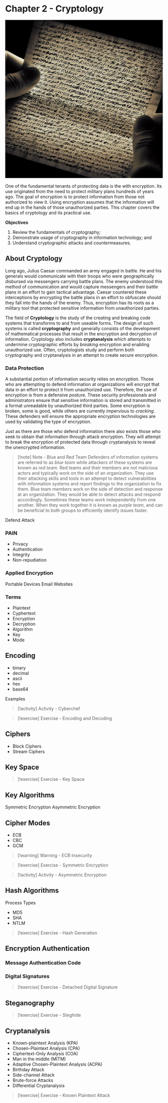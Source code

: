 # Chapter 2 - Cryptology

![](../images/02/cryptology.jpg)

One of the fundamental tenants of protecting data is the with encryption.  Its use originated from the need to protect military plans hundreds of years ago.  The goal of encryption is to protect information from those not authorized to view it.  Using encryption assumes that the information will end up in the hands of those unauthorized parties.  This chapter covers the basics of cryptology and its practical use.

**Objectives**
1. Review the fundamentals of cryptography;
2. Demonstrate usage of cryptography in information technology; and
3. Understand cryptographic attacks and countermeasures.
## About Cryptology
Long ago, Julius Caesar commanded an army engaged in battle.  He and his generals would communicate with their troops who were geographically disbursed via messengers carrying battle plans.  The enemy understood this method of communication and would capture messengers and their battle plans in an effort to gain tactical advantage.  Caesar countered these interceptions by encrypting the battle plans in an effort to obfuscate should they fall into the hands of the enemy.  Thus, encryption has its roots as a military tool that protected sensitive information from unauthorized parties.

The field of **Cryptology** is the study of the creating and breaking code systems that transforms to and from useable forms.  The design of such systems is called **cryptography** and generally consists of the development of mathematical processes that result in the encryption and decryption of information.  Cryptology also includes **cryptanalysis** which attempts to undermine cryptographic efforts by *breaking* encryption and enabling unauthorized use.  Often, cryptologists study and perform both cryptography and cryptanalysis in an attempt to create secure encryption.
### Data Protection
A substantial portion of information security relies on encryption.  Those who are attempting to defend information at organizations will encrypt that data in an effort to protect it from unauthorized use.  Therefore, the use of encryption is from a defensive posture.  These security professionals and administrators ensure that sensitive information is stored and transmitted in a format unreadable by unauthorized third parties.  Some encryption is broken, some is good, while others are currently impervious to *cracking*.  These defenders will ensure the appropriate encryption technologies are used by validating the type of encryption.

Just as there are those who defend information there also exists those who seek to obtain that information through attack encryption.  They will attempt to break the encryption of protected data through cryptanalysis to reveal the unencrypted information.    

> [!note] Note - Blue and Red Team
> Defenders of information systems are referred to as *blue team* while attackers of these systems are known as *red team*.  Red teams and their members are not malicious actors and typically work on the side of an organization.  They use their attacking skills and tools in an attempt to detect vulnerabilities with information systems and report findings to the organization to fix them.  Blue team members work on the side of detection and response at an organization.  They would be able to detect attacks and respond accordingly.  Sometimes these teams work independently from one another.  When they work together it is known as *purple team*, and can be beneficial to both groups to efficiently identify issues faster.

Defend
Attack
### PAIN
- Privacy
- Authentication
- Integrity
- Non-repudiation
### Applied Encryption
Portable Devices
Email
Websites
### Terms
- Plaintext
- Cyphertext
- Encryption
- Decryption
- Algorithm
- Key
- Mode
## Encoding
- binary
- decimal
- ascii
- hex
- base64

Examples

> [!activity] Activity - Cyberchef

>[!exercise] Exercise - Encoding and Decoding

## Ciphers
- Block Ciphers
- Stream Ciphers
## Key Space

> [!exercise] Exercise - Key Space

## Key Algorithms
Symmetric Encryption
Asymmetric Encryption

## Cipher Modes
- ECB
- CBC
- GCM

> [!warning] Warning - ECB Insecurity

> [!exercise] Exercise - Symmetric Encryption

>[!activity] Activity - Asymmetric Encryption
## Hash Algorithms
Process
Types
- MD5
- SHA
- NTLM

> [!exercise] Exercise - Hash Generation

## Encryption Authentication
### Message Authentication Code
### Digital Signatures

> [!exercise] Exercise - Detached Digital Signature

## Steganography

> [!exercise] Exercise - Steghide

## Cryptanalysis
- Known-plaintext Analysis (KPA)
- Chosen-Plaintext Analysis (CPA)
- Ciphertext-Only Analysis (COA)
- Man in the middle (MITM)
- Adaptive Chosen-Plaintext Analysis (ACPA)
- Birthday Attack
- Side-channel Attack
- Brute-force Attacks
- Differential Cryptanalysis
> [!exercise] Exercise - Known Plaintext Attack

